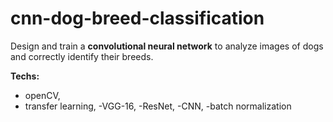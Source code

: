 # cnn-dog-breed-classification
Design and train a __convolutional neural network__ to analyze images of dogs and correctly identify their breeds. 

__Techs:__ 
- openCV, 
- transfer learning, 
-VGG-16, 
-ResNet, 
-CNN, 
-batch normalization
